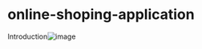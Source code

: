 # online-shoping-application

Introduction![image](https://user-images.githubusercontent.com/73273550/155847528-1a7ee5c6-c716-4f16-a19c-e1940f4e1e12.png)
